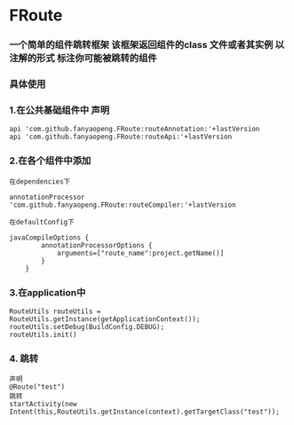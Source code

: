 # FRoute
### 一个简单的组件跳转框架 该框架返回组件的class 文件或者其实例  以注解的形式 标注你可能被跳转的组件 
### 具体使用 
### 1.在公共基础组件中 声明  

    api 'com.github.fanyaopeng.FRoute:routeAnnotation:'+lastVersion  
    api 'com.github.fanyaopeng.FRoute:routeApi:'+lastVersion
### 2.在各个组件中添加
    在dependencies下  
      
    annotationProcessor 'com.github.fanyaopeng.FRoute:routeCompiler:'+lastVersion 
      
    在defaultConfig下  
      
    javaCompileOptions {  
            annotationProcessorOptions {  
                arguments=["route_name":project.getName()]  
            }  
        }  
### 3.在application中  
    RouteUtils routeUtils = RouteUtils.getInstance(getApplicationContext());    
    routeUtils.setDebug(BuildConfig.DEBUG);    
    routeUtils.init()  
### 4. 跳转
    声明    
    @Route("test")  
    跳转  
    startActivity(new Intent(this,RouteUtils.getInstance(context).getTargetClass("test"));
    
      
  
 
